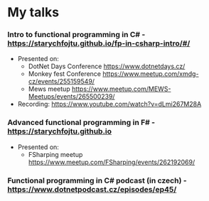 # My talks

### Intro to functional programming in C# - https://starychfojtu.github.io/fp-in-csharp-intro/#/
- Presented on: 
  - DotNet Days Conference https://www.dotnetdays.cz/
  - Monkey fest Conference https://www.meetup.com/xmdg-cz/events/255159549/
  - Mews meetup https://www.meetup.com/MEWS-Meetups/events/265500239/
- Recording: https://www.youtube.com/watch?v=dLmi267M28A

### Advanced functional programming in F# - https://starychfojtu.github.io
- Presented on: 
  - FSharping meetup https://www.meetup.com/FSharping/events/262192069/

### Functional programming in C# podcast (in czech) - https://www.dotnetpodcast.cz/episodes/ep45/
